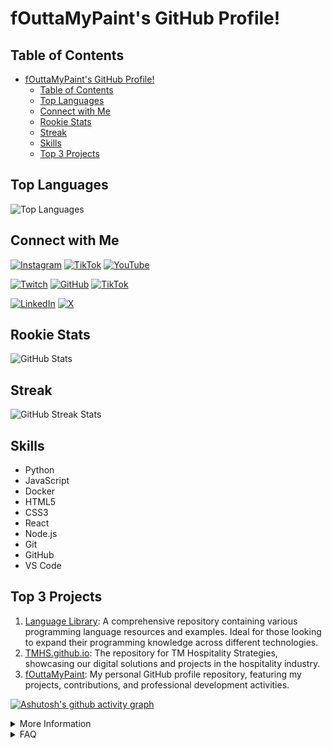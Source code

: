 # fOuttaMyPaint's GitHub Profile!

## Table of Contents

- [fOuttaMyPaint's GitHub Profile!](#fouttamypaints-github-profile)
  - [Table of Contents](#table-of-contents)
  - [Top Languages](#top-languages)
  - [Connect with Me](#connect-with-me)
  - [Rookie Stats](#rookie-stats)
  - [Streak](#streak)
  - [Skills](#skills)
  - [Top 3 Projects](#top-3-projects)

## Top Languages

![Top Languages](https://github-readme-stats.vercel.app/api/top-langs/?username=fOuttaMyPaint&layout=compact&theme=radical)

## Connect with Me

[![Instagram](https://img.shields.io/badge/Instagram-E4405F?style=for-the-badge&logo=instagram&logoColor=white)](https://instagram.com/fOuttaMyPaint)
[![TikTok](https://img.shields.io/badge/TikTok-000000?style=for-the-badge&logo=tiktok&logoColor=white)](https://tiktok.com/@fOuttaMyPaint)
[![YouTube](https://img.shields.io/badge/YouTube-FF0000?style=for-the-badge&logo=youtube&logoColor=white)](https://www.youtube.com/channel/UCeA22MjbnroVywVLC6z8oug)

[![Twitch](https://img.shields.io/badge/Twitch-9146FF?style=for-the-badge&logo=twitch&logoColor=white)](https://twitch.tv/fOuttaMyPaint)
[![GitHub](https://img.shields.io/badge/GitHub-100000?style=for-the-badge&logo=github&logoColor=white)](https://github.com/fouttamypaint)
[![TikTok](https://img.shields.io/badge/TikTok-000000?style=for-the-badge&logo=tiktok&logoColor=white)](https://tiktok.com/@TMHS.Digital)

[![LinkedIn](https://img.shields.io/badge/LinkedIn-0077B5?style=for-the-badge&logo=linkedin&logoColor=white)](https://linkedin.com/in/yourprofile)
[![X](https://img.shields.io/badge/X-333333?style=for-the-badge&logo=x&logoColor=white)](https://x.com/yourusername)

## Rookie Stats

![GitHub Stats](https://github-readme-stats.vercel.app/api?username=fOuttaMyPaint&show_icons=true&theme=radical)

## Streak

![GitHub Streak Stats](https://github-readme-streak-stats.herokuapp.com/?user=fOuttaMyPaint&theme=dark)

## Skills

- Python
- JavaScript
- Docker
- HTML5
- CSS3
- React
- Node.js
- Git
- GitHub
- VS Code

## Top 3 Projects

1. [Language Library](https://github.com/fOuttaMyPaint/Language-Library): A comprehensive repository containing various programming language resources and examples. Ideal for those looking to expand their programming knowledge across different technologies.
2. [TMHS.github.io](https://github.com/fOuttaMyPaint/TMHS.github.io): The repository for TM Hospitality Strategies, showcasing our digital solutions and projects in the hospitality industry.
3. [fOuttaMyPaint](https://github.com/fOuttaMyPaint/fOuttaMyPaint): My personal GitHub profile repository, featuring my projects, contributions, and professional development activities.

[![Ashutosh's github activity graph](https://github-readme-activity-graph.vercel.app/graph?username=fOuttaMyPaint&bg_color=000000&color=00ff33&line=ffea00&point=009903&area=true&hide_border=true)](https://github.com/ashutosh00710/github-readme-activity-graph)

<details>
  <summary>More Information</summary>
  <p>Coming Soon!</p>
</details>

<details>
  <summary>FAQ</summary>
  <p>Coming Soon!</p>
  
```markdown
